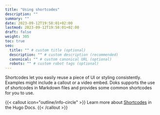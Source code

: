 ```yaml
---
title: "Using shortcodes"
description: ""
summary: ""
date: 2023-09-12T19:58:01+02:00
lastmod: 2023-09-12T19:58:01+02:00
draft: false
weight: 305
toc: true
seo:
  title: "" # custom title (optional)
  description: "" # custom description (recommended)
  canonical: "" # custom canonical URL (optional)
  robots: "" # custom robot tags (optional)
---
```


Shortcodes let you easily reuse a piece of UI or styling consistently. Examples might include a callout or a video embed. Doks supports the use of shortcodes in Markdown files and provides some common shortcodes for you to use.

{{< callout icon="outline/info-circle" >}}
Learn more about [Shortcodes](https://gohugo.io/content-management/shortcodes/) in the Hugo Docs.
{{< /callout >}}
